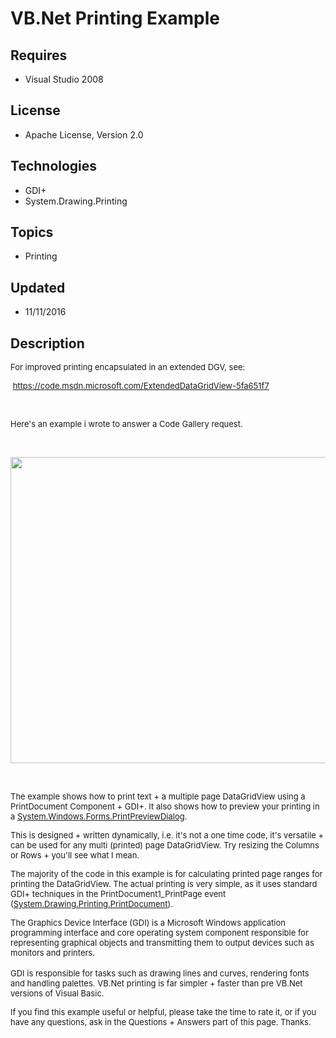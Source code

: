 # VB.Net Printing Example
## Requires
- Visual Studio 2008
## License
- Apache License, Version 2.0
## Technologies
- GDI+
- System.Drawing.Printing
## Topics
- Printing
## Updated
- 11/11/2016
## Description

<p><span style="font-size:small">For improved printing encapsulated in an extended DGV, see:</span></p>
<p><span style="font-size:small">&nbsp;</span><a href="https://code.msdn.microsoft.com/ExtendedDataGridView-5fa651f7" style="font-size:small">https://code.msdn.microsoft.com/ExtendedDataGridView-5fa651f7</a></p>
<p>&nbsp;</p>
<p><span style="font-size:small">Here's an example i wrote to answer a Code Gallery request.</span></p>
<p>&nbsp;</p>
<p><img src="59864-13-06-2012%2022.30.12.jpg" alt="" width="572" height="490"></p>
<p>&nbsp;</p>
<p><span style="font-size:small">The example shows how to print text &#43; a multiple page DataGridView using a PrintDocument Component &#43; GDI&#43;. It also shows how to preview your printing in a
<span class="selflink"><a class="libraryLink" href="https://msdn.microsoft.com/en-US/library/System.Windows.Forms.PrintPreviewDialog.aspx" target="_blank" title="Auto generated link to System.Windows.Forms.PrintPreviewDialog">System.Windows.Forms.PrintPreviewDialog</a></span>.</span></p>
<p><span style="font-size:small">This is designed &#43; written dynamically, i.e. it's not a one time code, it's versatile &#43; can be used for any multi (printed) page DataGridView. Try resizing the Columns or Rows &#43; you'll see what I mean.</span></p>
<p><span style="font-size:small">The majority of the code in this example is for calculating printed page ranges for printing the DataGridView. The actual printing is very simple, as it uses standard GDI&#43; techniques in the PrintDocument1_PrintPage event (<span class="selflink"><a class="libraryLink" href="https://msdn.microsoft.com/en-US/library/System.Drawing.Printing.PrintDocument.aspx" target="_blank" title="Auto generated link to System.Drawing.Printing.PrintDocument">System.Drawing.Printing.PrintDocument</a></span>).</span></p>
<p><span style="font-size:small">The Graphics Device Interface (GDI) is a Microsoft Windows application programming interface and core operating system component responsible for representing graphical objects and transmitting them to output devices such as
 monitors and printers.</span><br>
&nbsp;<br>
<span style="font-size:small">GDI is responsible for tasks such as drawing lines and curves, rendering fonts and handling palettes. VB.Net printing is far simpler &#43; faster than pre VB.Net versions of Visual Basic.</span></p>
<p><span style="font-size:small">If you find this example useful or helpful, please take the time to rate it, or if you have any questions, ask in the Questions &#43; Answers part of this page. Thanks.</span></p>

